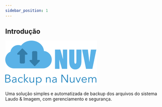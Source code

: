 ```yaml
---
sidebar_position: 1
---
```


## Introdução

![](./img/nuv-logo.svg)

Uma solução simples e automatizada de backup dos arquivos do
sistema Laudo & Imagem, com gerenciamento e segurança.